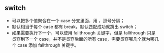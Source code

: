 ## switch

* 可以把多个值聚合在一个 case 分支里面，用 ，逗号分隔；
* 默认相当于每个 case 都有 break，默认匹配成功就跳出 switch；
* 如果需要执行下一个，可以使用 fallthrough 关键字，但是 fallthrough 只是贯穿到下一个 case，并不是贯穿后面的所有 case，需要贯穿哪几个就为哪几个 case 添加 fallthrough 关键字。 